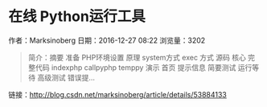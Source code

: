 # 在线 Python运行工具
作者：Marksinoberg
日期：2016-12-27 08:22
浏览量：3202
> 简介：摘要
准备
PHP环境设置
原理
system方式
exec 方式
源码
核心
完整代码
indexphp
callpyphp
temppy
演示
首页
提示信息
简要测试
运行等待
高级测试
错误提...

 链接：http://blog.csdn.net/marksinoberg/article/details/53884133
